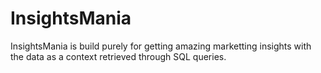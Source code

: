 # InsightsMania
InsightsMania is build purely for getting amazing marketting insights with the data as a context retrieved through SQL queries.
